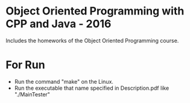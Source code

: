 # Object Oriented Programming with CPP and Java - 2016
Includes the homeworks of the  Object Oriented Programming  course.

# For Run
- Run the command "make" on the Linux.
- Run the executable that name specified in Description.pdf like "./MainTester"
